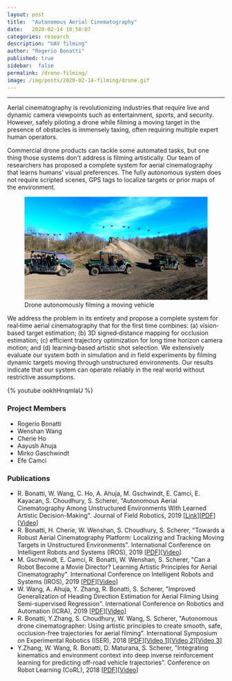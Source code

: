 ```yaml
---
layout: post
title:  "Autonomous Aerial Cinematography"
date:   2020-02-14 10:50:07
categories: research
description: "UAV filming"
author: "Rogerio Bonatti"
published: true
sidebar:  false
permalink: /drone-filming/
image: /img/posts/2020-02-14-filming/drone.gif
---
```



<hr>
Aerial cinematography is revolutionizing industries that require live and dynamic camera viewpoints such as entertainment, sports, and security. However, safely piloting a drone while filming a moving target in the presence of obstacles is immensely taxing, often requiring multiple expert human operators.

Commercial drone products can tackle some automated tasks, but one thing those systems don't address is filming artistically. Our team of researchers has proposed a complete system for aerial cinematography that learns humans' visual preferences. The fully autonomous system does not require scripted scenes, GPS tags to localize targets or prior maps of the environment.


<figure>
 <img src="/img/posts/2020-02-14-filming/lapse_car_web.jpg" alt="Drone filming" />
 <figcaption>
 Drone autonomously filming a moving vehicle
 </figcaption>
</figure>

We address the problem in its entirety and propose a complete system for real‐time aerial cinematography that for the first time combines: (a) vision‐based target estimation; (b) 3D signed‐distance mapping for occlusion estimation; (c) efficient trajectory optimization for long time horizon camera motion; and (d) learning‐based artistic shot selection. We extensively evaluate our system both in simulation and in field experiments by filming dynamic targets moving through unstructured environments. Our results indicate that our system can operate reliably in the real world without restrictive assumptions.

{% youtube ookhHnqmlaU %}






### Project Members
* Rogerio Bonatti
* Wenshan Wang
* Cherie Ho
* Aayush Ahuja
* Mirko Gaschwindt
* Efe Camci

### Publications



* R. Bonatti, W. Wang, C. Ho, A. Ahuja, M. Gschwindt, E. Camci, E. Kayacan, S. Choudhury, S. Scherer, "Autonomous Aerial Cinematography Among Unstructured Environments With Learned Artistic Decision-Making". Journal of Field Robotics, 2019 [[Link](https://onlinelibrary.wiley.com/doi/epdf/10.1002/rob.21931)][[PDF](https://www.cs.cmu.edu/~rbonatti/files/bonatti_jfr.pdf)][[Video](https://youtu.be/ookhHnqmlaU)]
* R. Bonatti, H. Cherie, W. Wenshan, S. Choudhury, S. Scherer, "Towards a Robust Aerial Cinematography Platform: Localizing and Tracking Moving Targets in Unstructured Environments". International Conference on Intelligent Robots and Systems (IROS), 2019 [[PDF](https://arxiv.org/abs/1904.02319)][[Video](https://youtu.be/ZE9MnCVmumc)]
* M. Gschwindt, E. Camci, R. Bonatti, W. Wenshan, S. Scherer, "Can a Robot Become a Movie Director? Learning Artistic Principles for Aerial Cinematography". International Conference on Intelligent Robots and Systems (IROS), 2019 [[PDF](https://arxiv.org/abs/1904.02579)][[Video](https://youtu.be/qmVw6mfyEmw)]
* W. Wang, A. Ahuja, Y. Zhang, R. Bonatti, S. Scherer, "Improved Generalization of Heading Direction Estimation for Aerial Filming Using Semi-supervised Regression". International Conference on Robotics and Automation (ICRA), 2019 [[PDF](https://arxiv.org/abs/1903.11174)][[Video](https://youtu.be/-UVSXSxtKN4)]
* R. Bonatti, Y.Zhang, S. Choudhury, W. Wang, S. Scherer, "Autonomous drone cinematographer: Using artistic principles to create smooth, safe, occlusion-free trajectories for aerial filming". International Symposium on Experimental Robotics (ISER), 2018 [[PDF](https://arxiv.org/abs/1808.09563)][[Video 1](https://youtu.be/oIVfeVBJK-o)][[Video 2](https://youtu.be/QX73nBBwd28)][[Video 3](https://youtu.be/XRL07MBLwHk)]
* Y.Zhang, W. Wang, R. Bonatti, D. Maturana, S. Scherer, "Integrating kinematics and environment context into deep inverse reinforcement learning for predicting off-road vehicle trajectories". Conference on Robot Learning (CoRL), 2018 [[PDF](https://arxiv.org/abs/1810.07225)][[Video](https://youtu.be/PQfPF0_KOyQ)]
